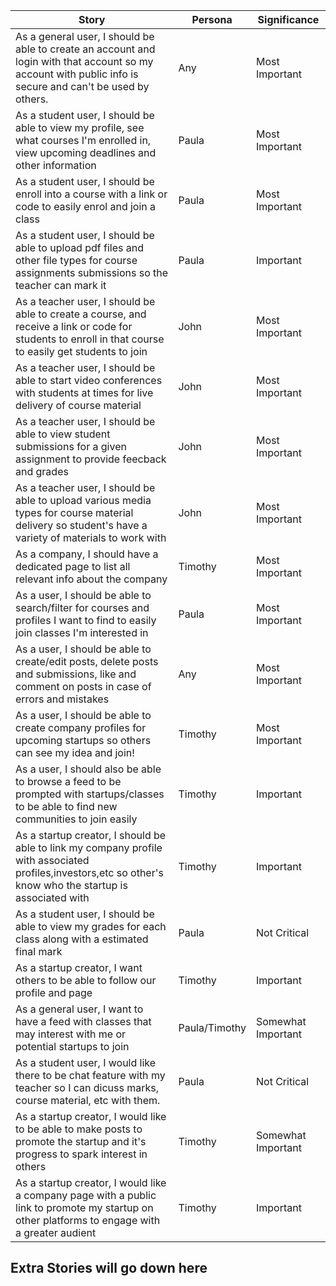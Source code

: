 | Story | Persona | Significance |
| ----- | ------------ | ------------ |
| As a general user, I should be able to create an account and login with that account so my account with public info is secure and can't be used by others. | Any | Most Important |
| As a student user, I should be able to view my profile, see what courses I'm enrolled in, view upcoming deadlines and other information | Paula | Most Important |
| As a student user, I should be enroll into a course with a link or code to easily enrol and join a class | Paula | Most Important |
| As a student user, I should be able to upload pdf files and other file types for course assignments submissions so the teacher can mark it | Paula | Important |
| As a teacher user, I should be able to create a course, and receive a link or code for students to enroll in that course to easily get students to join | John | Most Important |
| As a teacher user, I should be able to start video conferences with students at times for live delivery of course material | John | Most Important |
| As a teacher user, I should be able to view student submissions for a given assignment to provide feecback and grades | John | Most Important |
| As a teacher user, I should be able to upload various media types for course material delivery so student's have a variety of materials to work with | John | Most Important |
| As a company, I should have a dedicated page to list all relevant info about the company | Timothy | Most Important |
| As a user, I should be able to search/filter for courses and profiles I want to find to easily join classes I'm interested in | Paula | Most Important |
| As a user, I should be able to create/edit posts, delete posts and submissions, like and comment on posts in case of errors and mistakes | Any | Most Important | 
| As a user, I should be able to create company profiles for upcoming startups so others can see my idea and join! | Timothy | Most Important |
| As a user, I should also be able to browse a feed to be prompted with startups/classes to be able to find new communities to join easily | Timothy | Important |
| As a startup creator, I should be able to link my company profile with associated profiles,investors,etc so other's know who the startup is associated with | Timothy | Important |
| As a student user, I should be able to view my grades for each class along with a estimated final mark | Paula | Not Critical |
| As a startup creator, I want others to be able to follow our profile and page | Timothy | Important | 
| As a general user, I want to have a feed with classes that may interest with me or potential startups to join | Paula/Timothy | Somewhat Important |
| As a student user, I would like there to be chat feature with my teacher so I can dicuss marks, course material, etc with them. | Paula | Not Critical |
| As a startup creator, I would like to be able to make posts to promote the startup and it's progress to spark interest in others | Timothy | Somewhat Important | 
| As a startup creator, I would like a company page with a public link to promote my startup on other platforms to engage with a greater audient | Timothy | Important |

## Extra Stories will go down here

